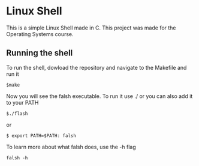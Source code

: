 # Linux Shell 

This is a simple Linux Shell made in C. This project was made for the Operating Systems course.

## Running the shell

To run the shell, dowload the repository and navigate to the Makefile and run it

```
$make
```

Now you will see the falsh executable. To run it use ./ or you can also add it to your PATH

```
$./flash
```

or

```
$ export PATH=$PATH: falsh
```

To learn more about what falsh does, use the -h flag

```
falsh -h
```
